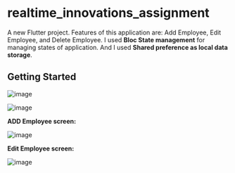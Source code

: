 # realtime_innovations_assignment

A new Flutter project. Features of this application are: Add Employee, Edit Employee, and Delete Employee. I used **Bloc State management** for managing states of application. And I used **Shared preference as local data storage**.

## Getting Started

![image](https://github.com/user-attachments/assets/a3cac990-7fa1-4b06-8edc-963fdd731721)

![image](https://github.com/user-attachments/assets/fe8f669b-1de4-4af3-ab91-75ed2c4bd2ad)


**ADD Employee screen:**

![image](https://github.com/user-attachments/assets/e882a182-87bf-4307-a486-ac7eaedd6d3e)


**Edit Employee screen:**

![image](https://github.com/user-attachments/assets/b835ea89-f3c0-4479-a10a-cba37d91c52d)
